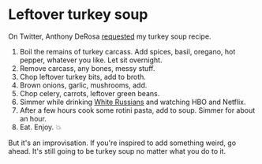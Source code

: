 # Leftover turkey soup
On Twitter, Anthony DeRosa <a href="https://twitter.com/Anthony/status/1200597085135032320">requested</a> my turkey soup recipe. 
1. Boil the remains of turkey carcass. Add spices, basil, oregano, hot pepper, whatever you like. Let sit overnight.
2. Remove carcass, any bones, messy stuff.  
3. Chop leftover turkey bits, add to broth.
4. Brown onions, garlic, mushrooms, add.
5. Chop celery, carrots, leftover green beans. 
6. Simmer while drinking <a href="http://scripting.com/2019/11/29/214440.html">White Russians</a> and watching HBO and Netflix.
7. After a few hours cook some rotini pasta, add to soup. Simmer for about an hour.
8. Eat. Enjoy. :boom:

But it's an improvisation. If you're inspired to add something weird, go ahead. It's still going to be turkey soup no matter what you do to it. 

